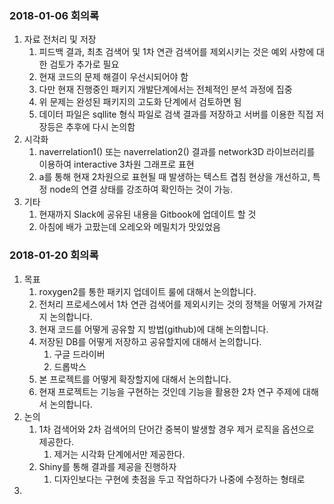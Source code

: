 ### 2018-01-06 회의록

1. 자료 전처리 및 저장
   1. 피드백 결과, 최초 검색어 및 1차 연관 검색어를 제외시키는 것은 예외 사항에 대한 검토가 추가로 필요
   2. 현재 코드의 문제 해결이 우선시되어야 함
   3. 다만 현재 진행중인 패키지 개발단계에서는 전체적인 분석 과정에 집중
   4. 위 문제는 완성된 패키지의 고도화 단계에서 검토하면 됨
   5. 데이터 파일은 sqllite 형식 파일로 검색 결과를 저장하고 서버를 이용한 직접 저장등은 추후에 다시 논의함
2. 시각화
   1. naverrelation1\(\) 또는 naverrelation2\(\) 결과를 network3D 라이브러리를 이용하여 interactive 3차원 그래프로 표현
   2. a를 통해 현재 2차원으로 표현될 때 발생하는 텍스트 겹침 현상을 개선하고, 특정 node의 연결 상태를 강조하여 확인하는 것이 가능.
3. 기타
   1. 현재까지 Slack에 공유된 내용을 Gitbook에 업데이트 할 것
   2. 아침에 배가 고팠는데 오레오와 메밀치가 맛있었음

### 2018-01-20 회의록

1. 목표
   1. roxygen2를 통한 패키지 업데이트 룰에 대해서 논의합니다.
   2. 전처리 프로세스에서 1차 연관 검색어를 제외시키는 것의 정책을 어떻게 가져갈지 논의합니다.
   3. 현재 코드를 어떻게 공유할 지 방법\(github\)에 대해 논의합니다.
   4. 저장된 DB를 어떻게 저장하고 공유할지에 대해서 논의합니다.
      1. 구글 드라이버
      2. 드롭박스
   5. 본 프로젝트를 어떻게 확장할지에 대해서 논의합니다.
   6. 현재 프로젝트는 기능을 구현하는 것인데 기능을 활용한 2차 연구 주제에 대해서 논의합니다.
2. 논의
   1. 1차 검색어와 2차 검색어의 단어간 중복이 발생할 경우 제거 로직을 옵션으로 제공한다.
      1. 제거는 시각화 단계에서만 제공한다.
   2. Shiny를 통해 결과를 제공을 진행하자
      1. 디자인보다는 구현에 촛점을 두고 작업하다가 나중에 수정하는 형태로
3. 


